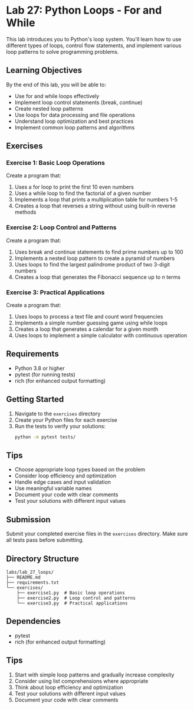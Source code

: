# Lab 27: Python Loops - For and While

This lab introduces you to Python's loop system. You'll learn how to use different types of loops, control flow statements, and implement various loop patterns to solve programming problems.

## Learning Objectives

By the end of this lab, you will be able to:
- Use for and while loops effectively
- Implement loop control statements (break, continue)
- Create nested loop patterns
- Use loops for data processing and file operations
- Understand loop optimization and best practices
- Implement common loop patterns and algorithms

## Exercises

### Exercise 1: Basic Loop Operations
Create a program that:
1. Uses a for loop to print the first 10 even numbers
2. Uses a while loop to find the factorial of a given number
3. Implements a loop that prints a multiplication table for numbers 1-5
4. Creates a loop that reverses a string without using built-in reverse methods

### Exercise 2: Loop Control and Patterns
Create a program that:
1. Uses break and continue statements to find prime numbers up to 100
2. Implements a nested loop pattern to create a pyramid of numbers
3. Uses loops to find the largest palindrome product of two 3-digit numbers
4. Creates a loop that generates the Fibonacci sequence up to n terms

### Exercise 3: Practical Applications
Create a program that:
1. Uses loops to process a text file and count word frequencies
2. Implements a simple number guessing game using while loops
3. Creates a loop that generates a calendar for a given month
4. Uses loops to implement a simple calculator with continuous operation

## Requirements

- Python 3.8 or higher
- pytest (for running tests)
- rich (for enhanced output formatting)

## Getting Started

1. Navigate to the `exercises` directory
2. Create your Python files for each exercise
3. Run the tests to verify your solutions:
   ```bash
   python -m pytest tests/
   ```

## Tips

- Choose appropriate loop types based on the problem
- Consider loop efficiency and optimization
- Handle edge cases and input validation
- Use meaningful variable names
- Document your code with clear comments
- Test your solutions with different input values

## Submission

Submit your completed exercise files in the `exercises` directory. Make sure all tests pass before submitting.

## Directory Structure

```
labs/lab_27_loops/
├── README.md
├── requirements.txt
└── exercises/
    ├── exercise1.py  # Basic loop operations
    ├── exercise2.py  # Loop control and patterns
    └── exercise3.py  # Practical applications
```

## Dependencies

- pytest
- rich (for enhanced output formatting)

## Tips

1. Start with simple loop patterns and gradually increase complexity
2. Consider using list comprehensions where appropriate
3. Think about loop efficiency and optimization
4. Test your solutions with different input values
5. Document your code with clear comments 